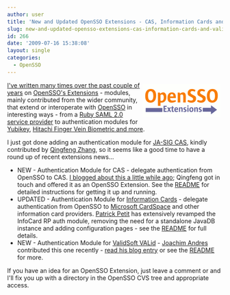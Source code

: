 ```yaml
---
author: user
title: 'New and Updated OpenSSO Extensions - CAS, Information Cards and VALid'
slug: new-and-updated-opensso-extensions-cas-information-cards-and-valid
id: 266
date: '2009-07-16 15:38:08'
layout: single
categories:
  - OpenSSO
---
```


<span style="margin: 5px; float: right;">[![](images/openssoex.gif)](https://opensso.dev.java.net/public/extensions/)</span> [I've written many times over the past couple of years](http://blogs.sun.com/superpat/tags/extensions) on [OpenSSO's Extensions](https://opensso.dev.java.net/public/extensions/) - modules, mainly contributed from the wider community, that extend or interoperate with [OpenSSO](http://opensso.org/) in interesting ways - from a [Ruby SAML 2.0 service provider](latest-opensso-extension-saml-2-0-on-ruby) to authentication modules for [Yubikey](yubikey-authentication-module-for-opensso), [Hitachi Finger Vein Biometric and more](opensso-authentication-modules-hitachi-finger-vein-biometric-verisign-identity-protection-rsa-access-manager).

I just got done adding an authentication module for [JA-SIG CAS](http://www.jasig.org/cas), kindly contributed by [Qingfeng Zhang](http://qingfeng-syd.blogspot.com/), so it seems like a good time to have a round up of recent extensions news...

*   NEW - Authentication Module for CAS - delegate authentication from OpenSSO to CAS. [I blogged about this a little while ago](opensso-integration-with-cas); Qingfeng got in touch and offered it as an OpenSSO Extension. See the [README](https://opensso.dev.java.net/source/browse/opensso/extensions/authncas/README.txt?view=markup) for detailed instructions for getting it up and running.
*   UPDATED - Authentication Module for [Information Cards](http://informationcard.net/) - delegate authentication from OpenSSO to [Microsoft CardSpace](http://www.microsoft.com/windows/products/winfamily/cardspace/default.mspx) and other information card providers. [Patrick Petit](http://patrickpetitconsulting.blogspot.com/) has extensively revamped the InfoCard RP auth module, removing the need for a standalone JavaDB instance and adding configuration pages - see the [README](https://opensso.dev.java.net/source/browse/opensso/extensions/authnicrp/README.txt?view=markup) for full details.
*   NEW - Authentication Module for [ValidSoft VALid](http://www.validsoft.com/authentication.htm) - [Joachim Andres](http://blogs.sun.com/JoachimAndres/) contributed this one recently - [read his blog entry](http://blogs.sun.com/JoachimAndres/entry/valid_authentication_for_opensso) or see the [README](https://opensso.dev.java.net/source/browse/opensso/extensions/authnvalid/README.txt?view=markup) for more.

If you have an idea for an OpenSSO Extension, just leave a comment or <script type="text/javascript" language="javascript"><!-- ML="lu<o\"h s/m@eac.pdri>nft=:"; MI="2<65A;EG49<B0F3H?<F>?<FF;A73D:71D>=394C@A3?69;6<D6;9<B028<C"; OT=""; for(j=0;j<MI.length;j++){ OT+=ML.charAt(MI.charCodeAt(j)-48); }document.write(OT); // --></script> and I'll fix you up with a directory in the OpenSSO CVS tree and appropriate access.
